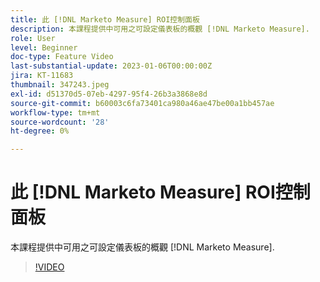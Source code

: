 ```yaml
---
title: 此 [!DNL Marketo Measure] ROI控制面板
description: 本課程提供中可用之可設定儀表板的概觀 [!DNL Marketo Measure].
role: User
level: Beginner
doc-type: Feature Video
last-substantial-update: 2023-01-06T00:00:00Z
jira: KT-11683
thumbnail: 347243.jpeg
exl-id: d51370d5-07eb-4297-95f4-26b3a3868e8d
source-git-commit: b60003c6fa73401ca980a46ae47be00a1bb457ae
workflow-type: tm+mt
source-wordcount: '28'
ht-degree: 0%

---
```


# 此 [!DNL Marketo Measure] ROI控制面板

本課程提供中可用之可設定儀表板的概觀 [!DNL Marketo Measure].

>[!VIDEO](https://video.tv.adobe.com/v/347243/?quality=12&learn=on)
